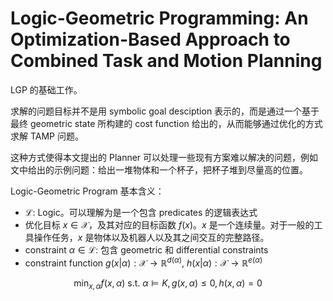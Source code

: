 # Logic-Geometric Programming: An Optimization-Based Approach to Combined Task and Motion Planning

LGP 的基础工作。

求解的问题目标并不是用 symbolic goal desciption 表示的，而是通过一个基于最终 geometric state 所构建的 cost function 给出的，从而能够通过优化的方式求解 TAMP 问题。

这种方式使得本文提出的 Planner 可以处理一些现有方案难以解决的问题，例如文中给出的示例问题：给出一堆物体和一个杯子，把杯子堆到尽量高的位置。

Logic-Geometric Program 基本含义：
- $\mathcal{L}$: Logic。可以理解为是一个包含 predicates 的逻辑表达式
- 优化目标 $x\in \mathcal{X}$，及其对应的目标函数 $f(x)$。$x$ 是一个连续量。对于一般的工具操作任务，$x$ 是物体以及机器人以及其之间交互的完整路径。
- constraint $\alpha \in \mathcal{L}$: 包含 geometric 和 differential constraints
- constraint function $g(x|\alpha): \mathcal{X}\rightarrow \mathbb{R}^{d(\alpha)}$, $h(x|\alpha): \mathcal{X}\rightarrow \mathbb{R}^{e(\alpha)}$

$$\min_{x,\alpha}f(x, \alpha) \text{ s.t. } \alpha\models K, g(x,\alpha)\leq 0, h(x, \alpha) = 0$$